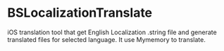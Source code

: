 BSLocalizationTranslate
=======================

iOS translation tool that get English Localization .string  file and generate translated files for selected language. It use Mymemory to translate. 
